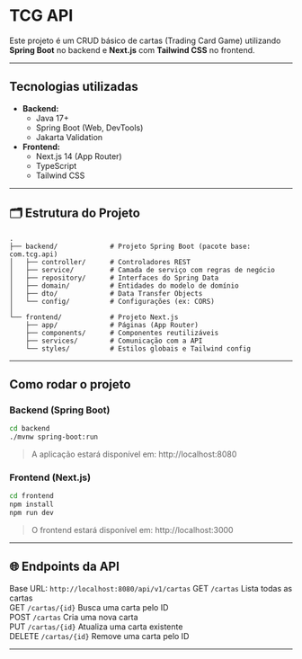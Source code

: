 # TCG API

Este projeto é um CRUD básico de cartas (Trading Card Game) utilizando **Spring Boot** no backend e **Next.js** com **Tailwind CSS** no frontend.

---

## Tecnologias utilizadas

- **Backend:**
  - Java 17+
  - Spring Boot (Web, DevTools)
  - Jakarta Validation
- **Frontend:**
  - Next.js 14 (App Router)
  - TypeScript
  - Tailwind CSS

---

## 🗂 Estrutura do Projeto

```
.
├── backend/             # Projeto Spring Boot (pacote base: com.tcg.api)
│   ├── controller/      # Controladores REST
│   ├── service/         # Camada de serviço com regras de negócio
│   ├── repository/      # Interfaces do Spring Data
│   ├── domain/          # Entidades do modelo de domínio
│   ├── dto/             # Data Transfer Objects
│   └── config/          # Configurações (ex: CORS)
│
└── frontend/            # Projeto Next.js
    ├── app/             # Páginas (App Router)
    ├── components/      # Componentes reutilizáveis
    ├── services/        # Comunicação com a API
    └── styles/          # Estilos globais e Tailwind config
```

---

##  Como rodar o projeto

### Backend (Spring Boot)

```bash
cd backend
./mvnw spring-boot:run
```

> A aplicação estará disponível em: http://localhost:8080

### Frontend (Next.js)

```bash
cd frontend
npm install
npm run dev
```

> O frontend estará disponível em: http://localhost:3000

---

## 🌐 Endpoints da API

Base URL: `http://localhost:8080/api/v1/cartas`
 GET     `/cartas`          Lista todas as cartas             
 GET     `/cartas/{id}`     Busca uma carta pelo ID           
 POST    `/cartas`          Cria uma nova carta               
 PUT     `/cartas/{id}`     Atualiza uma carta existente      
 DELETE  `/cartas/{id}`     Remove uma carta pelo ID          

---


